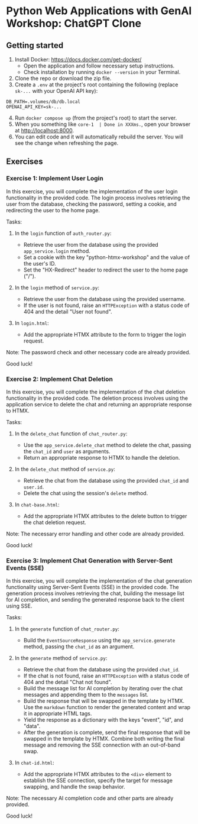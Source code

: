 # Python Web Applications with GenAI Workshop: ChatGPT Clone

## Getting started

1. Install Docker: https://docs.docker.com/get-docker/
    - Open the application and follow necessary setup instructions.
    - Check installation by running `docker --version` in your Terminal.
2. Clone the repo or download the zip file.
3. Create a `.env` at the project's root containing the following (replace `sk-...` with your OpenAI API key):
```
DB_PATH=.volumes/db/db.local
OPENAI_API_KEY=sk-...
```
4. Run `docker compose up` (from the project's root) to start the server.
5. When you something like `core-1  | Done in XXXms.`, open your browser at [http://localhost:8000](http://localhost:8000).
6. You can edit code and it will automatically rebuild the server. You will see the change when refreshing the page.





## Exercises

### Exercise 1: Implement User Login

In this exercise, you will complete the implementation of the user login functionality in the provided code. The login process involves retrieving the user from the database, checking the password, setting a cookie, and redirecting the user to the home page.

Tasks:
1. In the `login` function of `auth_router.py`:
   - Retrieve the user from the database using the provided `app_service.login` method.
   - Set a cookie with the key "python-htmx-workshop" and the value of the user's ID.
   - Set the "HX-Redirect" header to redirect the user to the home page ("/").

2. In the `login` method of `service.py`:
   - Retrieve the user from the database using the provided username.
   - If the user is not found, raise an `HTTPException` with a status code of 404 and the detail "User not found".

3. In `login.html`:
   - Add the appropriate HTMX attribute to the form to trigger the login request.

Note: The password check and other necessary code are already provided.

Good luck!



### Exercise 2: Implement Chat Deletion

In this exercise, you will complete the implementation of the chat deletion functionality in the provided code. The deletion process involves using the application service to delete the chat and returning an appropriate response to HTMX.

Tasks:
1. In the `delete_chat` function of `chat_router.py`:
   - Use the `app_service.delete_chat` method to delete the chat, passing the `chat_id` and `user` as arguments.
   - Return an appropriate response to HTMX to handle the deletion.

2. In the `delete_chat` method of `service.py`:
   - Retrieve the chat from the database using the provided `chat_id` and `user.id`.
   - Delete the chat using the session's `delete` method.

3. In `chat-base.html`:
   - Add the appropriate HTMX attributes to the delete button to trigger the chat deletion request.

Note: The necessary error handling and other code are already provided.

Good luck!

### Exercise 3: Implement Chat Generation with Server-Sent Events (SSE)

In this exercise, you will complete the implementation of the chat generation functionality using Server-Sent Events (SSE) in the provided code. The generation process involves retrieving the chat, building the message list for AI completion, and sending the generated response back to the client using SSE.

Tasks:
1. In the `generate` function of `chat_router.py`:
   - Build the `EventSourceResponse` using the `app_service.generate` method, passing the `chat_id` as an argument.

2. In the `generate` method of `service.py`:
   - Retrieve the chat from the database using the provided `chat_id`.
   - If the chat is not found, raise an `HTTPException` with a status code of 404 and the detail "Chat not found".
   - Build the message list for AI completion by iterating over the chat messages and appending them to the `messages` list.
   - Build the response that will be swapped in the template by HTMX. Use the `markdown` function to render the generated content and wrap it in appropriate HTML tags.
   - Yield the response as a dictionary with the keys "event", "id", and "data".
   - After the generation is complete, send the final response that will be swapped in the template by HTMX. Combine both writing the final message and removing the SSE connection with an out-of-band swap.

3. In `chat-id.html`:
   - Add the appropriate HTMX attributes to the `<div>` element to establish the SSE connection, specify the target for message swapping, and handle the swap behavior.

Note: The necessary AI completion code and other parts are already provided.

Good luck! 


